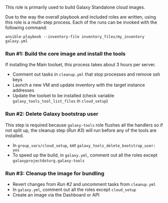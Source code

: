 This role is primarily used to build Galaxy Standalone cloud images.

Due to the way the overall playbook and included roles are written, using
this role is a multi-step process. Each of the runs can be invoked with the
following command:

```ansible-playbook --inventory-file inventory_files/my_inventory galaxy.yml```

### Run #1: Build the core image and install the tools
If installing the Main toolset, this process takes about 3 hours per server.
 * Comment out tasks in `cleanup.yml` that stop processes and remove ssh keys
 * Launch a new VM and update inventory with the target instance addresses
 * Update the toolset to be installed (check variable `galaxy_tools_tool_list_files` in `cloud_setup`)

### Run #2: Delete Galaxy bootstrap user
This step is required because `galaxy-tools` role flushes all the handlers so
if not split up, the cleanup step (_Run #3_) will run before any of the tools
are installed.
 * In `group_vars/cloud_setup`, set `galaxy_tools_delete_bootstrap_user: yes`
 * To speed up the build, in `galaxy.yml`, comment out all the roles except
   `galaxyprojectdotorg.galaxy-tools`

### Run #3: Cleanup the image for bundling
 * Revert changes from _Run #2_ and uncomment tasks from `cleanup.yml`
 * In `galaxy.yml`, comment out all the roles except `cloud_setup`
 * Create an image via the Dashboard or API
